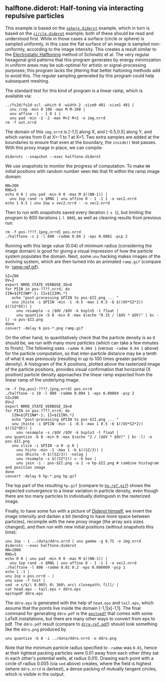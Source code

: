 ## halftone.diderot: Half-toning via interacting repulsive particles

This example is based on the [`sphere.diderot`](../sphere) example, which in
turn is based on the [`circle.diderot`](../circle) example; both of these
should be read and understood first.  While in those cases a surface (circle
or sphere) is sampled uniformly, in this case the flat surface of an image is
sampled non-uniformly, according to the image intensity.  This creates a
result similar to the [Electrostatic
Halftoning](http://www.mia.uni-saarland.de/Research/Electrostatic_Halftoning/index.shtml)
method of Schmaltz et al. The very regular hexagonal grid patterns that this
program generates by energy minimization in uniform areas may be sub-optimal
for artistic or signal-processing purposes; this program lacks the jittering
that better haltoning methods add to avoid this.  The regular sampling
generated by this program could help subsequent meshing.

The standard test for this kind of program is a linear ramp, which is
available via:

	../fs2d/fs2d-scl -which 0 -width 2 -size0 401 -size1 401 |
	  unu crop -min 0 100 -max M M-100 |
	  unu affine -1 - 1 0 1 |
	  unu pad -min -2 -2 -max M+2 M+2 -o img.nrrd
	rm -f out.nrrd

The domain of this `img.nrrd` is [-1,1] along X, and [-0.5,0.5] along Y, and
which varies from 0 at X=-1 to 1 at X=1. Two extra samples are added at
the boundaries to ensure that even at the boundary, the `inside()` test
passes. With this proxy image in place, we can compile:

	diderotc --snapshot --exec halftone.diderot

We use snapshots to monitor the progress of computation.  To make `NN` initial
positions with random number seen `RNG` that fit within the ramp image domain:

	NN=300
	RNG=5
	echo 0 0 | unu pad -min 0 0 -max M $((NN-1)) |
	  unu 1op rand -s $RNG | unu affine 0 - 1 -1 1 -o vec2.nrrd
	echo 1 0.5 | unu 2op x vec2.nrrd - -o vec2.nrrd

Then to run with snapshots saved every iteration (`-s 1`), but limiting the program
to 800 iterations (`-l 800`), as well as cleaning results from previous run:

	rm -f pos-????.{png,nrrd} pos.nrrd
	./halftone -s 2 -l 800 -radmm 0.04 1 -eps 0.0001 -pcp 2

Running with this large value (0.04) of minimum radius (considering the image domain)
is good for giving a visual impression of how the particle system populates the
domain. Next, some `unu` hacking makes images of the evolving system, which
are then turned into an animated `ramp.gif` (compare to `[ramp-ref.gif](ramp-ref.gif)).

	SZ=200
	OV=2
	export NRRD_STATE_VERBOSE_IO=0
	for PIIN in pos-????.nrrd; do
	IIN=${PIIN#*-}; II=${IIN%.*}
	   echo "post-processing $PIIN to pos-$II.png ... "
	   unu jhisto -i $PIIN -min -1 -0.5 -max 1 0.5 -b $((OV*SZ*2)) $((SZ*OV)) |
	     unu resample -s /$OV /$OV -k bspln5 -t float |
	     unu quantize -b 8 -min 0 -max $(echo "0.15 / ($OV * $OV)" | bc -l) -o pos-$II.png
	done
	convert -delay 6 pos-*.png ramp.gif

On the other hand, to quantitatively check that the particle density is as it should be,
we run with many more particles (which can take a few minutes to finish). The following
uses `-radmm 0.004 1` (versus `-radmm 0.04 1` above) for the particle computation,
so that inter-particle distance may be a tenth of what it was previously (resulting in
up to 100 times greater particle density).  A histogram of the X positions, plotted
above the rasterized image of the particle positions, provides visual confirmation that
horizontal (X position) particle density approaches the linear ramp expected from the
linear ramp of the underlying image.

	rm -f {hp,pos}-????.{png,nrrd} pos.nrrd
	./halftone -s 10 -l 800 -radmm 0.004 1 -eps 0.00004 -pcp 2
	SZ=200
	OV=2
	export NRRD_STATE_VERBOSE_IO=0
	for PIIN in pos-????.nrrd; do
	   IIN=${PIIN#*-}; II=${IIN%.*}
	   echo "post-processing $PIIN to pos-$II.png ... "
	   unu jhisto -i $PIIN -min -1 -0.5 -max 1 0.5 -b $((OV*SZ*2)) $((SZ*OV)) |
	     unu resample -s /$OV /$OV -k bspln3 -t float |
	unu quantize -b 8 -min 0 -max $(echo "2 / ($OV * $OV)" | bc -l) -o pos-$II.png
	   unu slice -i $PIIN -a 0 -p 0 |
	     unu histo -min -1 -max 1 -b $((SZ/3)) |
	     unu dhisto -h $((SZ/3)) -nolog |
	     unu resample -s $((SZ*2)) = -k box |
	     unu join -i - pos-$II.png -a 1 -o hp-$II.png # combine histogram and position image
	done
	convert -delay 6 hp-*.png hp.gif

The top part of the resulting `hp.gif` (compare to [`hp-ref.gif`](hp-ref.gif)) shows the
expected convergence to a linear variation in particle density, even though there are
too many particles to individually distinguish in the rasterized image.

Finally, to have some fun with a picture of [Diderot
himself](https://en.wikipedia.org/wiki/Denis_Diderot), we invert the
image intensity and darken a bit (tending to have more space between
particles), recompile with the new proxy image (the array axis sizes changed),
and then run with new initial positions (without snapshots this time):

	unu 2op - 1 ../data/ddro.nrrd | unu gamma -g 0.75 -o img.nrrd
	diderotc --exec halftone.diderot
	NN=1000
	RNG=5
	echo 0 0 | unu pad -min 0 0 -max M $((NN-1)) |
	  unu 1op rand -s $RNG | unu affine 0 - 1 -1 1 -o vec2.nrrd
	./halftone -l 800 -radmm 0.01 0.2 -eps 0.000009 -pcp 1
	echo 1 -1 |
	unu 2op x pos.nrrd - |
	unu save -f text |
	sed -e s/$/\ 0.005\ 0\ 360\ arc\ closepath\ fill/ |
	cat head.eps - tail.eps > ddro.eps
	epstopdf ddro.eps

The `ddro.eps` is generated with the help of `head.eps` and `tail.eps`,
which assume that the points live inside the domain [-1,1]x[-1,1].
The final command for generating `ddro.pdf` is the
[`epstopdf`](https://www.ctan.org/pkg/epstopdf?lang=en) that comes
with some LaTeX installations, but there are many other ways
to convert from eps to pdf. The `ddro.pdf` result (compare to [`drro-ref.pdf`](ddro-ref.pdf))
should look something like the `ddro.png` produced by

	unu quantize -b 8 -i ../data/ddro.nrrd -o ddro.png

Note that the minimum particle radius specified to `-radmm` was `0.01`, hence
at their tightest packing particles were 0.01 away from each other (they sat
in each other's potential wells, at radius 0.01). Drawing each point with a
circle of radius 0.005 (via `sed` above) creates, where the field is highest
(where `ddro.nrrd` is darkest), a dense packing of mutually tangent circles,
which is visible in the output.

